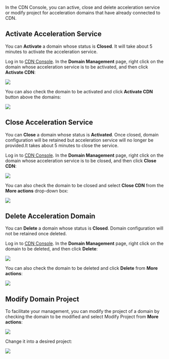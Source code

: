 In the CDN Console, you can active, close and delete acceleration service or modify project for acceleration domains that have already connected to CDN.

## Activate Acceleration Service
You can **Activate** a domain whose status is **Closed**. It will take about 5 minutes to activate the acceleration service.

Log in to [CDN Console](https://console.cloud.tencent.com/cdn). In the **Domain Management** page, right click on the domain whose acceleration service is to be activated, and then click **Activate CDN**:

![](https://mc.qcloudimg.com/static/img/82b4f0ddec79abc9edd2df466bae4e00/3.png)

You can also check the domain to be activated and click **Activate CDN** button above the domains:

![](https://mc.qcloudimg.com/static/img/76866b1623e02334220ef376a8536982/4.png)

## Close Acceleration Service
You can **Close** a domain whose status is **Activated**. Once closed, domain configuration will be retained but acceleration service will no longer be provided.It takes about 5 minutes to close the service.

Log in to [CDN Console](https://console.cloud.tencent.com/cdn). In the **Domain Management** page, right click on the domain whose acceleration service is to be closed, and then click **Close CDN**:

![](https://mc.qcloudimg.com/static/img/ac8717ec815945b68841f4ff966e8e7b/1.png)

You can also check the domain to be closed and select **Close CDN** from the **More actions** drop-down box:

![](https://mc.qcloudimg.com/static/img/84d0b71f77a357f187c6a486b06121b0/2.png)


## Delete Acceleration Domain
You can **Delete** a domain whose status is **Closed**. Domain configuration will not be retained once deleted.

Log in to [CDN Console](https://console.cloud.tencent.com/cdn). In the **Domain Management** page, right click on the domain to be deleted, and then click **Delete**:

![](https://mc.qcloudimg.com/static/img/c5da4c72ed953c8c1ca0cfb1d1dd1080/5.png)

You can also check the domain to be deleted and click **Delete** from **More actions**:

![](https://mc.qcloudimg.com/static/img/3e4ace79dd7758b31083d5292fb4d0b5/6.png)


## Modify Domain Project
To facilitate your management, you can modify the project of a domain by checking the domain to be modified and select Modify Project from **More actions**:

![](https://mc.qcloudimg.com/static/img/1d82bb6c251a1e3062c13e7a4071d3bd/7.png)

Change it into a desired project:

![](https://mc.qcloudimg.com/static/img/5dcf9c63fa76977b4113f68d46d9597f/8.png)




